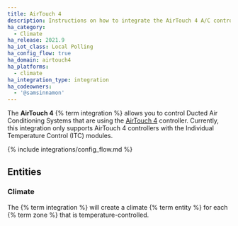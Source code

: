 ```yaml
---
title: AirTouch 4
description: Instructions on how to integrate the AirTouch 4 A/C controller into Home Assistant.
ha_category:
  - Climate
ha_release: 2021.9
ha_iot_class: Local Polling
ha_config_flow: true
ha_domain: airtouch4
ha_platforms:
  - climate
ha_integration_type: integration
ha_codeowners:
  - '@samsinnamon'
---
```


The **AirTouch 4** {% term integration %} allows you to control Ducted Air Conditioning Systems that are using the [AirTouch 4](https://www.airtouch.net.au/airtouch/airtouch-4/) controller. Currently, this integration only supports AirTouch 4 controllers with the Individual Temperature Control (ITC) modules.

{% include integrations/config_flow.md %}

## Entities

### Climate

The {% term integration %} will create a climate {% term entity %} for each {% term zone %} that is temperature-controlled.
